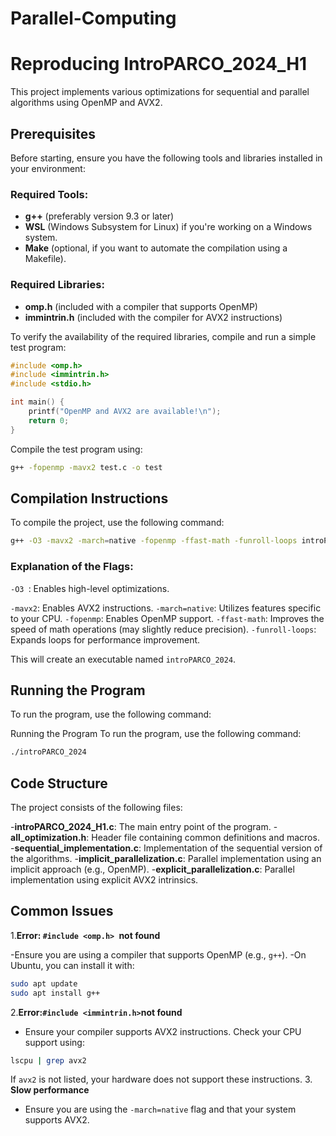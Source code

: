 # Parallel-Computing

# Reproducing IntroPARCO_2024_H1

This project implements various optimizations for sequential and parallel algorithms using OpenMP and AVX2.

## Prerequisites

Before starting, ensure you have the following tools and libraries installed in your environment:

### Required Tools:
- **g++** (preferably version 9.3 or later)
- **WSL** (Windows Subsystem for Linux) if you're working on a Windows system.
- **Make** (optional, if you want to automate the compilation using a Makefile).

### Required Libraries:
- **omp.h** (included with a compiler that supports OpenMP)
- **immintrin.h** (included with the compiler for AVX2 instructions)

To verify the availability of the required libraries, compile and run a simple test program:

```cpp
#include <omp.h>
#include <immintrin.h>
#include <stdio.h>

int main() {
    printf("OpenMP and AVX2 are available!\n");
    return 0;
}
```
Compile the test program using:

```bash
g++ -fopenmp -mavx2 test.c -o test
```
## Compilation Instructions

To compile the project, use the following command:

```bash
g++ -O3 -mavx2 -march=native -fopenmp -ffast-math -funroll-loops introPARCO_2024_H1.c all_optimization.h sequential_implementation.c implicit_parallelization.c explicit_parallelization.c -o introPARCO_2024
```

### Explanation of the Flags:

```-O3 ```: Enables high-level optimizations.

```-mavx2```: Enables AVX2 instructions.
```-march=native```: Utilizes features specific to your CPU.
```-fopenmp```: Enables OpenMP support.
```-ffast-math```: Improves the speed of math operations (may slightly reduce precision).
```-funroll-loops```: Expands loops for performance improvement.

This will create an executable named ```introPARCO_2024```.

## Running the Program

To run the program, use the following command:

Running the Program
To run the program, use the following command:

```bash
./introPARCO_2024
```

## Code Structure
The project consists of the following files:

-**introPARCO_2024_H1.c**: The main entry point of the program.
-**all_optimization.h**: Header file containing common definitions and macros.
-**sequential_implementation.c**: Implementation of the sequential version of the algorithms.
-**implicit_parallelization.c**: Parallel implementation using an implicit approach (e.g., OpenMP).
-**explicit_parallelization.c**: Parallel implementation using explicit AVX2 intrinsics.

## Common Issues
1.**Error: ```#include <omp.h> ```not found**

-Ensure you are using a compiler that supports OpenMP (e.g., ```g++```).
-On Ubuntu, you can install it with:

```bash
sudo apt update
sudo apt install g++
```
2.**Error:``` #include <immintrin.h> ```not found**
- Ensure your compiler supports AVX2 instructions. Check your CPU support using:
```bash
lscpu | grep avx2
```
If ```avx2``` is not listed, your hardware does not support these instructions.
3. **Slow performance**
- Ensure you are using the ```-march=native``` flag and that your system supports AVX2.




